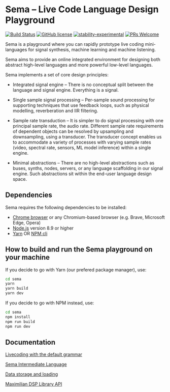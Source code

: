 

# Sema – Live Code Language Design Playground #
[![Build Status](https://travis-ci.com/mimic-sussex/sema.svg?branch=master)](https://travis-ci.com/mimic-sussex/sema)
[![GitHub license](https://img.shields.io/badge/license-MIT-blue.svg)](https://github.com/mimic-sussex/sema/blob/master/LICENSE)
[![stability-experimental](https://img.shields.io/badge/stability-experimental-orange.svg)](https://github.com/emersion/stability-badges#experimental)
[![PRs Welcome](https://img.shields.io/badge/PRs-welcome-brightgreen.svg)](https://github.com/mimic-sussex/eppEditor/blob/master/CONTRIBUTING.md)
<br />

Sema is a playground where you can rapidly prototype live coding mini-languages for signal synthesis, machine learning and machine listening. 

Sema aims to provide an online integrated environment for designing both abstract high-level languages and more powerful low-level languages.

Sema implements a set of core design principles:

* Integrated signal engine – There is no conceptual split between the language and signal engine. Everything is a signal.

* Single sample signal processing – Per-sample sound processing for supporting techniques that use feedback loops, such as physical modelling, reverberation and IIR filtering.

* Sample rate transduction – It is simpler to do signal processing with one principal sample rate, the audio rate. Different sample rate requirements of dependent objects can be resolved by upsampling and downsampling, using a transducer. The transducer concept enables us to accommodate a variety of processes with varying sample rates (video, spectral rate, sensors, ML model inference) within a single engine.

* Minimal abstractions – There are no high-level abstractions such as buses, synths, nodes, servers, or any language scaffolding in our signal engine. Such abstractions sit within the end-user language design space.

## Dependencies

Sema requires the following dependencies to be installed:

 - [Chrome browser](https://www.google.com/chrome/) or any Chromium-based browser (e.g. Brave, Microsoft Edge, Opera)
 - [Node.js](https://nodejs.org/en/download/) version 8.9 or higher
 - [Yarn](https://yarnpkg.com/en/) OR [NPM cli](https://docs.npmjs.com/cli/npm)
 

## How to build and run the Sema playground on your machine 

If you decide to go with Yarn (our prefered package manager), use:
```sh
cd sema
yarn
yarn build
yarn dev
```

If you decide to go with NPM instead, use:

```sh
cd sema
npm install
npm run build
npm run dev
```

## Documentation

[Livecoding with the default grammar](doc/LiveCodingAPI_defaultGrammar.md)

[Sema Intermediate Language](doc/semaIR.md)

[Data storage and loading](doc/Model_loading_storing.md)

[Maximilian DSP Library API](doc/maxi_API_doc.md)
